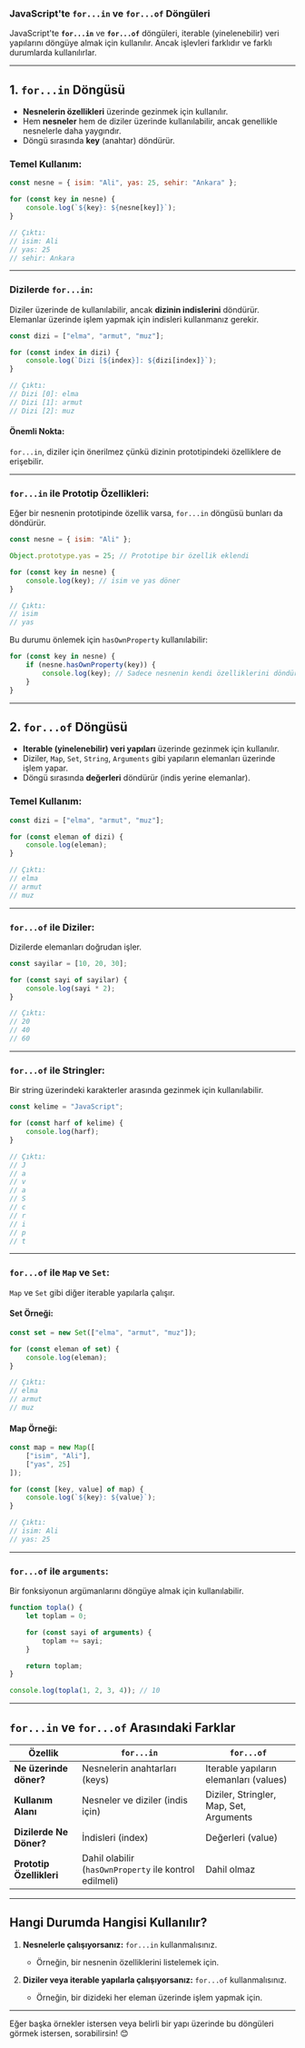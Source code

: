 ### **JavaScript'te `for...in` ve `for...of` Döngüleri**

JavaScript'te **`for...in`** ve **`for...of`** döngüleri, iterable (yinelenebilir) veri yapılarını döngüye almak için kullanılır. Ancak işlevleri farklıdır ve farklı durumlarda kullanılırlar.

---

## **1. `for...in` Döngüsü**

- **Nesnelerin özellikleri** üzerinde gezinmek için kullanılır.
- Hem **nesneler** hem de diziler üzerinde kullanılabilir, ancak genellikle nesnelerle daha yaygındır.
- Döngü sırasında **key** (anahtar) döndürür.

### Temel Kullanım:
```javascript
const nesne = { isim: "Ali", yas: 25, sehir: "Ankara" };

for (const key in nesne) {
    console.log(`${key}: ${nesne[key]}`);
}

// Çıktı:
// isim: Ali
// yas: 25
// sehir: Ankara
```

---

### Dizilerde `for...in`:
Diziler üzerinde de kullanılabilir, ancak **dizinin indislerini** döndürür. Elemanlar üzerinde işlem yapmak için indisleri kullanmanız gerekir.

```javascript
const dizi = ["elma", "armut", "muz"];

for (const index in dizi) {
    console.log(`Dizi [${index}]: ${dizi[index]}`);
}

// Çıktı:
// Dizi [0]: elma
// Dizi [1]: armut
// Dizi [2]: muz
```

#### **Önemli Nokta:**
`for...in`, diziler için önerilmez çünkü dizinin prototipindeki özelliklere de erişebilir.

---

### `for...in` ile Prototip Özellikleri:
Eğer bir nesnenin prototipinde özellik varsa, `for...in` döngüsü bunları da döndürür.

```javascript
const nesne = { isim: "Ali" };

Object.prototype.yas = 25; // Prototipe bir özellik eklendi

for (const key in nesne) {
    console.log(key); // isim ve yas döner
}

// Çıktı:
// isim
// yas
```

Bu durumu önlemek için `hasOwnProperty` kullanılabilir:
```javascript
for (const key in nesne) {
    if (nesne.hasOwnProperty(key)) {
        console.log(key); // Sadece nesnenin kendi özelliklerini döndürür
    }
}
```

---

## **2. `for...of` Döngüsü**

- **Iterable (yinelenebilir) veri yapıları** üzerinde gezinmek için kullanılır.
- Diziler, `Map`, `Set`, `String`, `Arguments` gibi yapıların elemanları üzerinde işlem yapar.
- Döngü sırasında **değerleri** döndürür (indis yerine elemanlar).

### Temel Kullanım:
```javascript
const dizi = ["elma", "armut", "muz"];

for (const eleman of dizi) {
    console.log(eleman);
}

// Çıktı:
// elma
// armut
// muz
```

---

### `for...of` ile Diziler:
Dizilerde elemanları doğrudan işler.

```javascript
const sayilar = [10, 20, 30];

for (const sayi of sayilar) {
    console.log(sayi * 2);
}

// Çıktı:
// 20
// 40
// 60
```

---

### `for...of` ile Stringler:
Bir string üzerindeki karakterler arasında gezinmek için kullanılabilir.

```javascript
const kelime = "JavaScript";

for (const harf of kelime) {
    console.log(harf);
}

// Çıktı:
// J
// a
// v
// a
// S
// c
// r
// i
// p
// t
```

---

### `for...of` ile `Map` ve `Set`:
`Map` ve `Set` gibi diğer iterable yapılarla çalışır.

#### **Set Örneği:**
```javascript
const set = new Set(["elma", "armut", "muz"]);

for (const eleman of set) {
    console.log(eleman);
}

// Çıktı:
// elma
// armut
// muz
```

#### **Map Örneği:**
```javascript
const map = new Map([
    ["isim", "Ali"],
    ["yas", 25]
]);

for (const [key, value] of map) {
    console.log(`${key}: ${value}`);
}

// Çıktı:
// isim: Ali
// yas: 25
```

---

### `for...of` ile `arguments`:
Bir fonksiyonun argümanlarını döngüye almak için kullanılabilir.

```javascript
function topla() {
    let toplam = 0;

    for (const sayi of arguments) {
        toplam += sayi;
    }

    return toplam;
}

console.log(topla(1, 2, 3, 4)); // 10
```

---

## **`for...in` ve `for...of` Arasındaki Farklar**

| Özellik             | `for...in`                              | `for...of`                          |
|---------------------|------------------------------------------|--------------------------------------|
| **Ne üzerinde döner?** | Nesnelerin anahtarları (keys)          | Iterable yapıların elemanları (values) |
| **Kullanım Alanı**    | Nesneler ve diziler (indis için)        | Diziler, Stringler, Map, Set, Arguments |
| **Dizilerde Ne Döner?** | İndisleri (index)                     | Değerleri (value)                    |
| **Prototip Özellikleri** | Dahil olabilir (`hasOwnProperty` ile kontrol edilmeli) | Dahil olmaz                          |

---

## **Hangi Durumda Hangisi Kullanılır?**

1. **Nesnelerle çalışıyorsanız:** `for...in` kullanmalısınız.
   - Örneğin, bir nesnenin özelliklerini listelemek için.
   
2. **Diziler veya iterable yapılarla çalışıyorsanız:** `for...of` kullanmalısınız.
   - Örneğin, bir dizideki her eleman üzerinde işlem yapmak için.

---

Eğer başka örnekler istersen veya belirli bir yapı üzerinde bu döngüleri görmek istersen, sorabilirsin! 😊